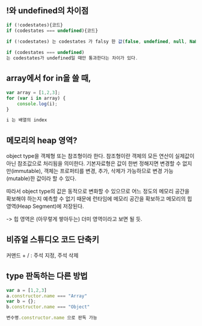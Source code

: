 ## !와 undefined의 차이점

```javascript
if (!codestates){코드}
if (codestates === undefined){코드}

if (!codestates) 는 codestates 가 falsy 한 값(false, undefined, null, NaN, 0, ‘’, "") 일 때 조건을 통과하고, 
    
if (codestates === undefined) 
는 codestates가 undefined일 때만 통과한다는 차이가 있다.

```



## array에서 for in을 쓸 때,

```javascript
var array = [1,2,3]; 
for (var i in array) {
    console.log(i);
}

i 는 배열의 index

```



## 메모리의 heap 영역?

object type을 객체형 또는 참조형이라 한다. 참조형이란 객체의 모든 연산이 실제값이 아닌 참조값으로 처리됨을 의미한다. 기본자료형은 값이 한번 정해지면 변경할 수 없지만(immutable), 객체는 프로퍼티를 변경, 추가, 삭제가 가능하므로 변경 가능(mutable)한 값이라 할 수 있다.

따라서 object type의 값은 동적으로 변화할 수 있으므로 어느 정도의 메모리 공간을 확보해야 하는지 예측할 수 없기 때문에 런타임에 메모리 공간을 확보하고 메모리의 힙 영역(Heap Segment)에 저장된다.

-> 힙 영역은 (아무렇게 쌓아두는) 더미 영역이라고 보면 될 듯.



## 비쥬얼 스튜디오 코드 단축키

커맨드  + /  : 주석 지정, 주석 삭제



## type 판독하는 다른 방법

```javascript
var a = [1,2,3]
a.constructor.name === "Array"
var b = {};
b.constructor.name === "Object"

변수명.constructor.name 으로 판독 가능

```


